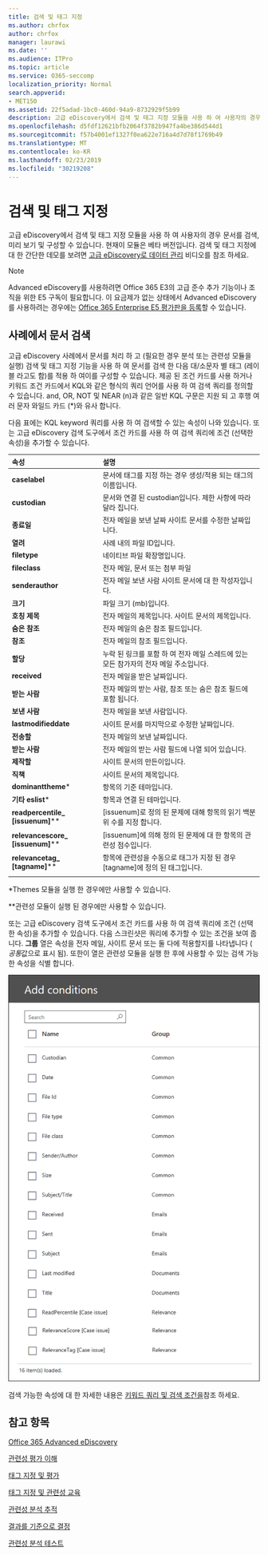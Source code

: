 ```yaml
---
title: 검색 및 태그 지정
ms.author: chrfox
author: chrfox
manager: laurawi
ms.date: ''
ms.audience: ITPro
ms.topic: article
ms.service: O365-seccomp
localization_priority: Normal
search.appverid:
- MET150
ms.assetid: 22f5adad-1bc0-460d-94a9-8732929f5b99
description: 고급 eDiscovery에서 검색 및 태그 지정 모듈을 사용 하 여 사용자의 경우 문서를 검색, 미리 보기 및 구성할 수 있습니다. 현재이 모듈은 베타 버전입니다.
ms.openlocfilehash: d5fdf12621bfb2064f3782b947fa4be386d544d1
ms.sourcegitcommit: f57b4001ef1327f0ea622e716a4d7d78f1769b49
ms.translationtype: MT
ms.contentlocale: ko-KR
ms.lasthandoff: 02/23/2019
ms.locfileid: "30219208"
---
```

# <a name="search-and-tagging"></a>검색 및 태그 지정

고급 eDiscovery에서 검색 및 태그 지정 모듈을 사용 하 여 사용자의 경우 문서를 검색, 미리 보기 및 구성할 수 있습니다. 현재이 모듈은 베타 버전입니다. 검색 및 태그 지정에 대 한 간단한 데모를 보려면 [고급 eDiscovery로 데이터 관리](https://www.youtube.com/watch?v=VaPYL3DHP6I) 비디오를 참조 하세요.

> [!NOTE]
> Advanced eDiscovery를 사용하려면 Office 365 E3의 고급 준수 추가 기능이나 조직을 위한 E5 구독이 필요합니다. 이 요금제가 없는 상태에서 Advanced eDiscovery를 사용하려는 경우에는 [Office 365 Enterprise E5 평가판을 등록](https://go.microsoft.com/fwlink/p/?LinkID=698279)할 수 있습니다. 
  
## <a name="search-the-documents-in-your-case"></a>사례에서 문서 검색

고급 eDiscovery 사례에서 문서를 처리 하 고 (필요한 경우 분석 또는 관련성 모듈을 실행) 검색 및 태그 지정 기능을 사용 하 여 문서를 검색 한 다음 대/소문자 별 태그 (레이블 라고도 함)를 적용 하 여이를 구성할 수 있습니다. 제공 된 조건 카드를 사용 하거나 키워드 조건 카드에서 KQL와 같은 형식의 쿼리 언어를 사용 하 여 검색 쿼리를 정의할 수 있습니다. and, OR, NOT 및 NEAR (n)과 같은 일반 KQL 구문은 지원 되 고 후행 여러 문자 와일드 카드 (*)와 유사 합니다. 

다음 표에는 KQL keyword 쿼리를 사용 하 여 검색할 수 있는 속성이 나와 있습니다. 또는 고급 eDiscovery 검색 도구에서 조건 카드를 사용 하 여 검색 쿼리에 조건 (선택한 속성)을 추가할 수 있습니다.

|**속성**|**설명**|
|:-----|:-----|
|**caselabel** <br/> | 문서에 태그를 지정 하는 경우 생성/적용 되는 태그의 이름입니다. <br/> |
|**custodian** <br/> | 문서와 연결 된 custodian입니다. 제한 사항에 따라 달라 집니다. <br/> |
|**종료일** <br/> | 전자 메일을 보낸 날짜 사이트 문서를 수정한 날짜입니다. <br/> |
|**열려** <br/> | 사례 내의 파일 ID입니다. <br/> |
|**filetype** <br/> | 네이티브 파일 확장명입니다. <br/> |
|**fileclass** <br/> | 전자 메일, 문서 또는 첨부 파일 <br/> |
|**senderauthor** <br/> | 전자 메일 보낸 사람 사이트 문서에 대 한 작성자입니다. <br/> |
|**크기** <br/> | 파일 크기 (mb)입니다. <br/> |
|**호칭 제목** <br/> | 전자 메일의 제목입니다. 사이트 문서의 제목입니다. <br/> |
|**숨은 참조** <br/> | 전자 메일의 숨은 참조 필드입니다. <br/> |
|**참조** <br/> | 전자 메일의 참조 필드입니다. <br/> |
|**할당** <br/> | 누락 된 링크를 포함 하 여 전자 메일 스레드에 있는 모든 참가자의 전자 메일 주소입니다. <br/> |
|**received** <br/> | 전자 메일을 받은 날짜입니다. <br/> |
|**받는 사람** <br/> | 전자 메일의 받는 사람, 참조 또는 숨은 참조 필드에 포함 됩니다. <br/> |
|**보낸 사람** <br/> | 전자 메일을 보낸 사람입니다. <br/> |
|**lastmodifieddate** <br/> | 사이트 문서를 마지막으로 수정한 날짜입니다. <br/> |
|**전송할** <br/> | 전자 메일의 보낸 날짜입니다. <br/> |
|**받는 사람** <br/> | 전자 메일의 받는 사람 필드에 나열 되어 있습니다. <br/> |
|**제작할** <br/> | 사이트 문서의 만든이입니다. <br/> |
|**직책** <br/> | 사이트 문서의 제목입니다. <br/> |
|**dominanttheme**\* <br/> | 항목의 기준 테마입니다. <br/> |
|**기타 eslist**\* <br/> | 항목과 연결 된 테마입니다. <br/> |
|**readpercentile_ [issuenum]**\*\* <br/> | [issuenum]로 정의 된 문제에 대해 항목의 읽기 백분위 수를 지정 합니다. <br/> |
|**relevancescore_ [issuenum]**\*\* <br/> | [issuenum]에 의해 정의 된 문제에 대 한 항목의 관련성 점수입니다. <br/> |
|**relevancetag_ [tagname]**\*\* <br/> | 항목에 관련성을 수동으로 태그가 지정 된 경우 [tagname]에 정의 된 태그입니다. <br/> |
|||

\*Themes 모듈을 실행 한 경우에만 사용할 수 있습니다.

\*\*관련성 모듈이 실행 된 경우에만 사용할 수 있습니다.

또는 고급 eDiscovery 검색 도구에서 조건 카드를 사용 하 여 검색 쿼리에 조건 (선택한 속성)을 추가할 수 있습니다. 다음 스크린샷은 쿼리에 추가할 수 있는 조건을 보여 줍니다. **그룹** 열은 속성을 전자 메일, 사이트 문서 또는 둘 다에 적용할지를 나타냅니다 ( *공통*값으로 표시 됨). 또한이 열은 관련성 모듈을 실행 한 후에 사용할 수 있는 검색 가능한 속성을 식별 합니다.

![Advanced eDiscovery 검색 도구의 검색 조건](media/AeDSearchConditions.png)

검색 가능한 속성에 대 한 자세한 내용은 [키워드 쿼리 및 검색 조건을](keyword-queries-and-search-conditions.md)참조 하세요.
  
## <a name="see-also"></a>참고 항목

[Office 365 Advanced eDiscovery](office-365-advanced-ediscovery.md)
  
[관련성 평가 이해](assessment-in-relevance-in-advanced-ediscovery.md)
  
[태그 지정 및 평가](tagging-and-assessment-in-advanced-ediscovery.md)
  
[태그 지정 및 관련성 교육](tagging-and-relevance-training-in-advanced-ediscovery.md)
  
[관련성 분석 추적](track-relevance-analysis-in-advanced-ediscovery.md)
  
[결과를 기준으로 결정](decision-based-on-the-results-in-advanced-ediscovery.md)
  
[관련성 분석 테스트](test-relevance-analysis-in-advanced-ediscovery.md)

